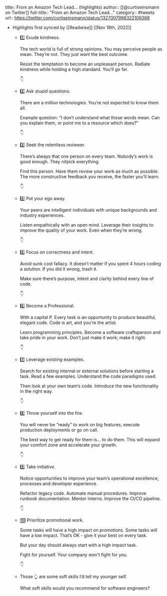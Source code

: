 title:: From an Amazon Tech Lead... (highlights)
author:: [[@curtiseinsmann on Twitter]]
full-title:: "From an Amazon Tech Lead..."
category:: #tweets
url:: https://twitter.com/curtiseinsmann/status/1327007998322106368

- Highlights first synced by [[Readwise]] [[Nov 18th, 2022]]
	- 1️⃣ Exude kindness.
	  
	  The tech world is full of strong opinions. You may perceive people as mean. They’re not. They just want the best outcome.
	  
	  Resist the temptation to become an unpleasant person. Radiate kindness while holding a high standard. You’ll go far.
	  
	  👇
	- 2️⃣ Ask stupid questions.
	  
	  There are a million technologies. You’re not expected to know them all.
	  
	  Example question: “I don’t understand what those words mean. Can you explain them, or point me to a resource which does?”
	  
	  👇
	- 3️⃣ Seek the relentless reviewer.
	  
	  There’s always that one person on every team. Nobody’s work is good enough. They nitpick everything.
	  
	  Find this person. Have them review your work as much as possible. The more constructive feedback you receive, the faster you'll learn.
	  
	  👇
	- 4️⃣ Put your ego away.
	  
	  Your peers are intelligent individuals with unique backgrounds and industry experiences. 
	  
	  Listen empathically with an open mind. Leverage their insights to improve the quality of your work. Even when they’re wrong.
	  
	  👇
	- 5️⃣ Focus on correctness and intent.
	  
	  Avoid sunk cost fallacy. It doesn’t matter if you spent 4 hours coding a solution. If you did it wrong, trash it.
	  
	  Make sure there’s purpose, intent and clarity behind every line of code.
	  
	  👇
	- 6️⃣ Become a Professional.
	  
	  With a capital P. Every task is an opportunity to produce beautiful, elegant code. Code is art, and you're the artist.
	  
	  Learn programming principles. Become a software craftsperson and take pride in your work. Don’t just make it work; make it right.
	  
	  👇
	- 7️⃣ Leverage existing examples.
	  
	  Search for existing internal or external solutions before starting a task. Read a few examples. Understand the code paradigms used.
	  
	  Then look at your own team’s code. Introduce the new functionality in the right way.
	  
	  👇
	- 8️⃣ Throw yourself into the fire.
	  
	  You will never be “ready” to work on big features, execute production deployments or go on call.
	  
	  The best way to get ready for them is… to do them. This will expand your comfort zone and accelerate your growth.
	  
	  👇
	- 9️⃣ Take initiative.
	  
	  Notice opportunities to improve your team’s operational excellence, processes and developer experience.
	  
	  Refactor legacy code. Automate manual procedures. Improve runbook documentation. Mentor interns. Improve the CI/CD pipeline.
	  
	  👇
	- 🔟 Prioritize promotional work.
	  
	  Some tasks will have a high impact on promotions. Some tasks will have a low impact. That’s OK - give it your best on every task.
	  
	  But your day should always start with a high impact task.
	  
	  Fight for yourself. Your company won't fight for you.
	  
	  👇
	- Those 👆 are some soft skills I’d tell my younger self.
	  
	  What soft skills would you recommend for software engineers?